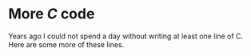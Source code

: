 # More ___C___ code
Years ago I could not spend a day without writing at least one line of C. Here are some more of these lines.
